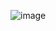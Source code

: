 ![image](https://github.com/rolando1803/bigdata/assets/55965131/b94109ca-5ebd-4c2b-bfc5-ffd3f615503a)
